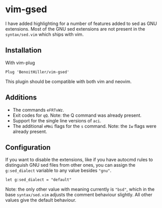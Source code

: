# vim-gsed

I have added highlighting for a number of features added to sed as GNU extensions. Most of the GNU sed extensions are not present in the `syntax/sed.vim` which ships with vim.

## Installation

With vim-plug

```vim
Plug 'BenoitHiller/vim-gsed'
```

This plugin should be compatible with both vim and neovim.

## Additions

* The commands `eFRTvWz`.
* Exit codes for `qQ`. Note: the Q command was already present.
* Support for the single line versions of `aci`.
* The additional `eMmi` flags for the `s` command. Note: the `Iw` flags were already present.

## Configuration

If you want to disable the extensions, like if you have autocmd rules to distinguish GNU sed files from other ones, you can assign the `g:sed_dialect` variable to any value besides `"gnu"`.

```vim
let g:sed_dialect = "default"
```

Note: the only other value with meaning currently is `"bsd"`, which in the base `syntax/sed.vim` adjusts the comment behaviour slightly. All other values give the default behaviour.
